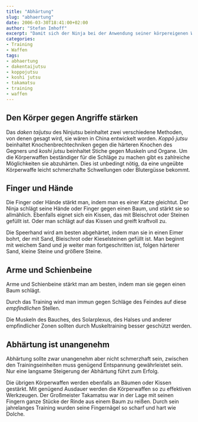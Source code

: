 ```yaml
---
title: "Abhärtung"
slug: "abhaertung"
date: 2006-03-30T18:41:00+02:00
author: "Stefan Imhoff"
excerpt: "Damit sich der Ninja bei der Anwendung seiner körpereigenen Waffen nicht verletzte, trainierte er lange, um seine Körperteile abzuhärten. Dazu schlug er immer wieder und wieder gegen Bäume, oder rammte seine Hände in Sand, bis sie gegen Schmerzen unempfindlich waren."
categories:
- Training
- Waffen
tags:
- abhaertung
- dakentaijutsu
- koppojutsu
- koshi jutsu
- takamatsu
- training
- waffen
---
```


## Den Körper gegen Angriffe stärken

Das *daken taijutsu* des Ninjutsu beinhaltet zwei verschiedene Methoden, von denen gesagt wird, sie wären in China entwickelt worden. *Koppō jutsu* beinhaltet Knochenbrechtechniken gegen die härteren Knochen des Gegners und *koshi jutsu* beinhaltet Stiche gegen Muskeln und Organe. Um die Körperwaffen beständiger für die Schläge zu machen gibt es zahlreiche Möglichkeiten sie abzuhärten. Dies ist unbedingt nötig, da eine ungeübte Körperwaffe leicht schmerzhafte Schwellungen oder Blutergüsse bekommt.


## Finger und Hände

Die Finger oder Hände stärkt man, indem man es einer Katze gleichtut. Der Ninja schlägt seine Hände oder Finger gegen einen Baum, und stärkt sie so allmählich.  Ebenfalls eignet sich ein Kissen, das mit Bleischrot oder Steinen gefüllt ist.  Oder man schlägt auf das Kissen und greift kraftvoll zu.

Die Speerhand wird am besten abgehärtet, indem man sie in einen Eimer bohrt, der mit Sand, Bleischrot oder Kieselsteinen gefüllt ist. Man beginnt mit weichem Sand und je weiter man fortgeschritten ist, folgen härterer Sand, kleine Steine und größere Steine.


## Arme und Schienbeine

Arme und Schienbeine stärkt man am besten, indem man sie gegen einen Baum schlägt.

Durch das Training wird man immun gegen Schläge des Feindes auf diese *empfindlichen* Stellen.

Die Muskeln des Bauches, des Solarplexus, des Halses und anderer empfindlicher Zonen sollten durch Muskeltraining besser geschützt werden.


## Abhärtung ist unangenehm

Abhärtung sollte zwar unangenehm aber nicht schmerzhaft sein, zwischen den Trainingseinheiten muss genügend Entspannung gewährleistet sein. Nur eine langsame Steigerung der Abhärtung führt zum Erfolg.

Die übrigen Körperwaffen werden ebenfalls an Bäumen oder Kissen gestärkt. Mit genügend Ausdauer werden die Körperwaffen so zu effektiven Werkzeugen. Der Großmeister Takamatsu war in der Lage mit seinen Fingern ganze Stücke der Rinde aus einem Baum zu reißen. Durch sein jahrelanges Training wurden seine Fingernägel so scharf und hart wie Dolche.

